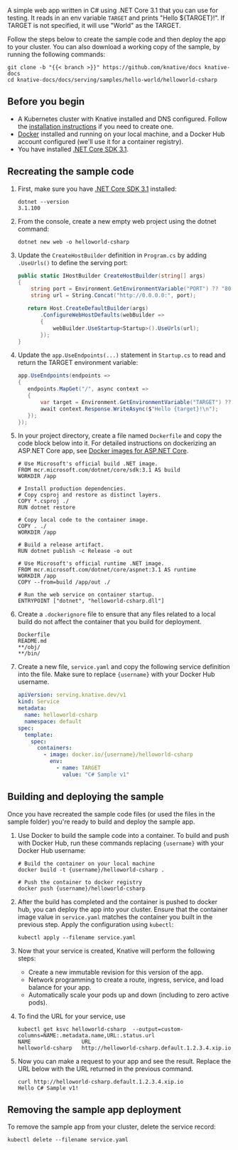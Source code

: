 A simple web app written in C# using .NET Core 3.1 that you can use for testing.
It reads in an env variable `TARGET` and prints "Hello \${TARGET}!". If TARGET
is not specified, it will use "World" as the TARGET.

Follow the steps below to create the sample code and then deploy the app to your
cluster. You can also download a working copy of the sample, by running the
following commands:

```shell
git clone -b "{{< branch >}}" https://github.com/knative/docs knative-docs
cd knative-docs/docs/serving/samples/hello-world/helloworld-csharp
```

## Before you begin

- A Kubernetes cluster with Knative installed and DNS configured. Follow the
  [installation instructions](../../../../install/README.md) if you need to
  create one.
- [Docker](https://www.docker.com) installed and running on your local machine,
  and a Docker Hub account configured (we'll use it for a container registry).
- You have installed [.NET Core SDK 3.1](https://www.microsoft.com/net/core).

## Recreating the sample code

1. First, make sure you have
   [.NET Core SDK 3.1](https://www.microsoft.com/net/core) installed:

   ```shell
   dotnet --version
   3.1.100
   ```

1. From the console, create a new empty web project using the dotnet command:

   ```shell
   dotnet new web -o helloworld-csharp
   ```

1. Update the `CreateHostBuilder` definition in `Program.cs` by adding
   `.UseUrls()` to define the serving port:

   ```csharp
   public static IHostBuilder CreateHostBuilder(string[] args)
   {
       string port = Environment.GetEnvironmentVariable("PORT") ?? "8080";
       string url = String.Concat("http://0.0.0.0:", port);

      return Host.CreateDefaultBuilder(args)
          .ConfigureWebHostDefaults(webBuilder =>
          {
              webBuilder.UseStartup<Startup>().UseUrls(url);
          });
   }
   ```

1. Update the `app.UseEndpoints(...)` statement in `Startup.cs` to read and return the
   TARGET environment variable:

   ```csharp
   app.UseEndpoints(endpoints =>
   {
      endpoints.MapGet("/", async context =>
      {
          var target = Environment.GetEnvironmentVariable("TARGET") ?? "World";
          await context.Response.WriteAsync($"Hello {target}!\n");
      });
   });
   ```

1. In your project directory, create a file named `Dockerfile` and copy the code
   block below into it. For detailed instructions on dockerizing an ASP.NET Core
   app, see
   [Docker images for ASP.NET Core](https://docs.microsoft.com/en-us/aspnet/core/host-and-deploy/docker/building-net-docker-images).

   ```docker
   # Use Microsoft's official build .NET image.
   FROM mcr.microsoft.com/dotnet/core/sdk:3.1 AS build
   WORKDIR /app
 
   # Install production dependencies.
   # Copy csproj and restore as distinct layers.
   COPY *.csproj ./
   RUN dotnet restore

   # Copy local code to the container image.
   COPY . ./
   WORKDIR /app

   # Build a release artifact.
   RUN dotnet publish -c Release -o out

   # Use Microsoft's official runtime .NET image.
   FROM mcr.microsoft.com/dotnet/core/aspnet:3.1 AS runtime
   WORKDIR /app
   COPY --from=build /app/out ./

   # Run the web service on container startup.
   ENTRYPOINT ["dotnet", "helloworld-csharp.dll"]
   ```

1. Create a `.dockerignore` file to ensure that any files related to a local
   build do not affect the container that you build for deployment.

   ```ignore
   Dockerfile
   README.md
   **/obj/
   **/bin/
   ```

1. Create a new file, `service.yaml` and copy the following service definition
   into the file. Make sure to replace `{username}` with your Docker Hub
   username.

   ```yaml
   apiVersion: serving.knative.dev/v1
   kind: Service
   metadata:
     name: helloworld-csharp
     namespace: default
   spec:
     template:
       spec:
         containers:
           - image: docker.io/{username}/helloworld-csharp
             env:
               - name: TARGET
                 value: "C# Sample v1"
   ```

## Building and deploying the sample

Once you have recreated the sample code files (or used the files in the sample
folder) you're ready to build and deploy the sample app.

1. Use Docker to build the sample code into a container. To build and push with
   Docker Hub, run these commands replacing `{username}` with your Docker Hub
   username:

   ```shell
   # Build the container on your local machine
   docker build -t {username}/helloworld-csharp .

   # Push the container to docker registry
   docker push {username}/helloworld-csharp
   ```

1. After the build has completed and the container is pushed to docker hub, you
   can deploy the app into your cluster. Ensure that the container image value
   in `service.yaml` matches the container you built in the previous step. Apply
   the configuration using `kubectl`:

   ```shell
   kubectl apply --filename service.yaml
   ```

1. Now that your service is created, Knative will perform the following steps:

   - Create a new immutable revision for this version of the app.
   - Network programming to create a route, ingress, service, and load balance
     for your app.
   - Automatically scale your pods up and down (including to zero active pods).

1. To find the URL for your service, use

   ```
   kubectl get ksvc helloworld-csharp  --output=custom-columns=NAME:.metadata.name,URL:.status.url
   NAME                URL
   helloworld-csharp   http://helloworld-csharp.default.1.2.3.4.xip.io
   ```

1. Now you can make a request to your app and see the result. Replace
   the URL below with the URL returned in the previous command.

   ```shell
   curl http://helloworld-csharp.default.1.2.3.4.xip.io
   Hello C# Sample v1!
   ```

## Removing the sample app deployment

To remove the sample app from your cluster, delete the service record:

```shell
kubectl delete --filename service.yaml
```
